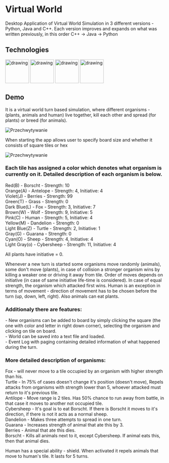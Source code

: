 # Virtual World

Desktop Application of Virtual World Simulation in 3 different versions - Python, Java and C++.
Each version improves and expands on what was written previously, in this order C++ -> Java -> Python

## Technologies

<img src="https://github.com/user-attachments/assets/23da0c8e-c353-464a-b8f3-13ca77abad9d" alt="drawing" width="75"/>
<img src="https://github.com/user-attachments/assets/77a1189f-d290-47f5-8672-6db4406c109f" alt="drawing" width="75"/>
<img src="https://github.com/user-attachments/assets/4c3e8037-a888-4564-ae68-1dbc9ddef725" alt="drawing" width="75"/>
<img src="https://github.com/user-attachments/assets/cd65f45b-4869-4cd7-8ee3-fdb3a75e5dfe" alt="drawing" width="75"/>

## Demo

It is a virtual world turn based simulation, where different organisms - (plants, animals and human) live together, kill each other and spread (for plants) or breed (for animals).

![Przechwytywanie](https://user-images.githubusercontent.com/125133223/225217787-9397eb83-104d-4e76-b908-fc3827af0ae0.PNG)

When starting the app allows user to specify board size and whether it consists of square tiles or hex

![Przechwytywanie](https://user-images.githubusercontent.com/125133223/225218474-531161fa-63bf-41ba-8bac-f038261d48c5.PNG)

<h3>Each tile has assigned a color which denotes what organism is currently on it. Detailed description of each organism is below.</h3>
Red(B) - Borscht - Strength: 10 <br/>
Orange(A) - Antelope - Strength: 4, Initiative: 4 <br/>
Violet(J) - Berries - Strength: 99 <br/>
Green(T) - Grass - Strength: 0 <br/>
Dark Blue(L) - Fox - Strength: 3, Initiative: 7<br/>
Brown(W) - Wolf - Strength: 9, Initiative: 5<br/>
Pink(C) - Human - Strength: 5, Initiative: 4<br/>
Yellow(M) - Dandelion - Strength: 0<br/>
Light Blue(Z) - Turtle - Strength: 2, Initiative: 1<br/>
Gray(G) - Guarana - Strength: 0<br/>
Cyan(O) - Sheep - Strength: 4, Initiative: 4<br/>
Light Gray(o) - Cybersheep - Strength: 11, Initiative: 4<br/>

All plants have initiative = 0.

Whenever a new turn is started some organisms move randomly (animals), some don't move (plants), in case of collision a stronger organism wins by killing a weaker one or driving it away from tile. Order of moves depends on initiative (in case of same initiative life-time is considered). In case of equal strength, the organism which attacked first wins. Human is an exception in terms of movement - direction of movement has to be chosen before the turn (up, down, left, right). Also animals can eat plants.

<h3>Additionaly there are features:</h3>
- New organisms can be added to board by simply clicking the square (the one with color and letter in right down corner), selecting the organism and clicking on tile on board.<br/>
- World can be saved into a text file and loaded.<br/>
- Event Log with paging containing detailed information of what happened during the turn.<br/>

<h3>More detailed description of organisms:</h3>
Fox - will never move to a tile occupied by an organism with higher strength than his.<br/>
Turtle - In 75% of cases doesn't change it's position (doesn't move), Repels attacks from organisms with strength lower than 5, whoever attacked must return to it's previous tile.<br/>
Antilope - Move range is 2 tiles. Has 50% chance to run away from battle, in that case it moves to another not occupied tile.<br/>
Cybersheep - It's goal is to eat Borscht. If there is Borscht it moves to it's direction, if there is not it acts as a normal sheep.<br/>
Dandelion - Makes three attempts to spread in one turn.<br/>
Guarana - Increases strength of animal that ate this by 3.<br/>
Berries - Animal that ate this dies.<br/>
Borscht - Kills all animals next to it, except Cybersheep. If animal eats this, then that animal dies.<br/>

Human has a special ability - shield. When activated it repels animals that move to human's tile. It lasts for 5 turns.




